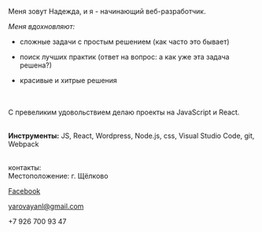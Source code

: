 Меня зовут Надежда, и я - начинающий веб-разработчик.

_Меня вдохновляют:_

* сложные задачи с простым решением (как часто это бывает)

* поиск лучших практик (ответ на вопрос: а как уже эта задача решена?)

* красивые и хитрые решения 



\
\
С превеликим удовольствием делаю проекты на JavaScript и React. 


\
**Инструменты:** JS, React, Wordpress, Node.js, css, Visual Studio Code, git, Webpack 

\
контакты:
\
Местоположение: г. Щёлково


[Facebook](https://www.facebook.com/nadieyarovaya/)




yarovayanl@gmail.com

+7 926 700 93 47
